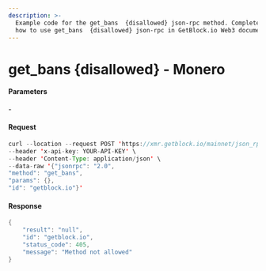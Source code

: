 ```yaml
---
description: >-
  Example code for the get_bans  {disallowed} json-rpc method. Сomplete guide on
  how to use get_bans  {disallowed} json-rpc in GetBlock.io Web3 documentation.
---
```


# get\_bans {disallowed} - Monero

#### Parameters

\-

#### Request

```java
curl --location --request POST 'https://xmr.getblock.io/mainnet/json_rpc' \ 
--header 'x-api-key: YOUR-API-KEY' \ 
--header 'Content-Type: application/json' \ 
--data-raw '{"jsonrpc": "2.0",
"method": "get_bans",
"params": {},
"id": "getblock.io"}'
```

#### Response

```java
{
    "result": "null",
    "id": "getblock.io",
    "status_code": 405,
    "message": "Method not allowed"
}
```
